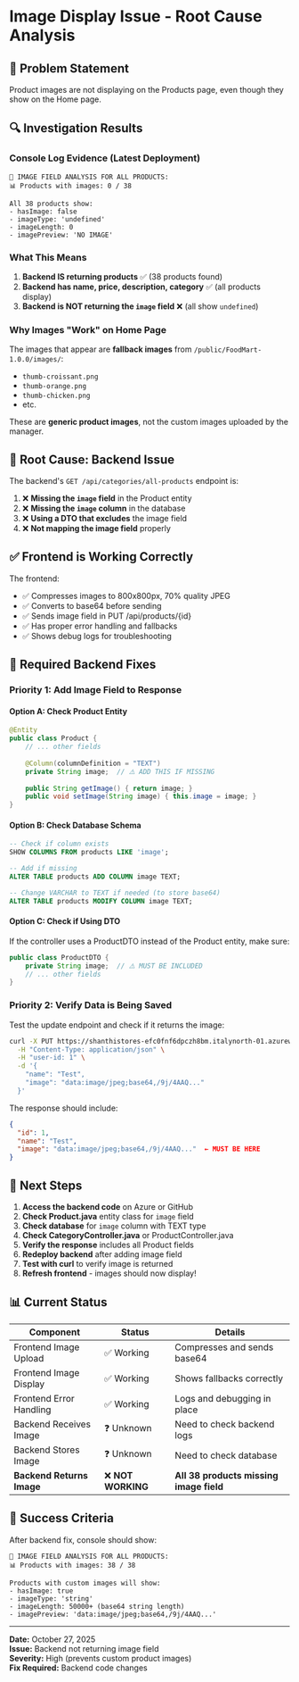 # Image Display Issue - Root Cause Analysis

## 🎯 Problem Statement
Product images are not displaying on the Products page, even though they show on the Home page.

## 🔍 Investigation Results

### Console Log Evidence (Latest Deployment)
```
📸 IMAGE FIELD ANALYSIS FOR ALL PRODUCTS:
📊 Products with images: 0 / 38

All 38 products show:
- hasImage: false
- imageType: 'undefined'
- imageLength: 0
- imagePreview: 'NO IMAGE'
```

### What This Means
1. **Backend IS returning products** ✅ (38 products found)
2. **Backend has name, price, description, category** ✅ (all products display)
3. **Backend is NOT returning the `image` field** ❌ (all show `undefined`)

### Why Images "Work" on Home Page
The images that appear are **fallback images** from `/public/FoodMart-1.0.0/images/`:
- `thumb-croissant.png`
- `thumb-orange.png`
- `thumb-chicken.png`
- etc.

These are **generic product images**, not the custom images uploaded by the manager.

## 🚨 Root Cause: Backend Issue

The backend's `GET /api/categories/all-products` endpoint is:
1. ❌ **Missing the `image` field** in the Product entity
2. ❌ **Missing the `image` column** in the database
3. ❌ **Using a DTO that excludes** the image field
4. ❌ **Not mapping the image field** properly

## ✅ Frontend is Working Correctly

The frontend:
- ✅ Compresses images to 800x800px, 70% quality JPEG
- ✅ Converts to base64 before sending
- ✅ Sends image field in PUT /api/products/{id}
- ✅ Has proper error handling and fallbacks
- ✅ Shows debug logs for troubleshooting

## 🔧 Required Backend Fixes

### Priority 1: Add Image Field to Response

#### Option A: Check Product Entity
```java
@Entity
public class Product {
    // ... other fields
    
    @Column(columnDefinition = "TEXT")
    private String image;  // ⚠️ ADD THIS IF MISSING
    
    public String getImage() { return image; }
    public void setImage(String image) { this.image = image; }
}
```

#### Option B: Check Database Schema
```sql
-- Check if column exists
SHOW COLUMNS FROM products LIKE 'image';

-- Add if missing
ALTER TABLE products ADD COLUMN image TEXT;

-- Change VARCHAR to TEXT if needed (to store base64)
ALTER TABLE products MODIFY COLUMN image TEXT;
```

#### Option C: Check if Using DTO
If the controller uses a ProductDTO instead of the Product entity, make sure:
```java
public class ProductDTO {
    private String image;  // ⚠️ MUST BE INCLUDED
    // ... other fields
}
```

### Priority 2: Verify Data is Being Saved

Test the update endpoint and check if it returns the image:
```bash
curl -X PUT https://shanthistores-efc0fnf6dpczh8bm.italynorth-01.azurewebsites.net/api/products/1 \
  -H "Content-Type: application/json" \
  -H "user-id: 1" \
  -d '{
    "name": "Test",
    "image": "data:image/jpeg;base64,/9j/4AAQ..."
  }'
```

The response should include:
```json
{
  "id": 1,
  "name": "Test",
  "image": "data:image/jpeg;base64,/9j/4AAQ..."  ← MUST BE HERE
}
```

## 🎯 Next Steps

1. **Access the backend code** on Azure or GitHub
2. **Check Product.java** entity class for `image` field
3. **Check database** for `image` column with TEXT type
4. **Check CategoryController.java** or ProductController.java
5. **Verify the response** includes all Product fields
6. **Redeploy backend** after adding image field
7. **Test with curl** to verify image is returned
8. **Refresh frontend** - images should now display!

## 📊 Current Status

| Component | Status | Details |
|-----------|--------|---------|
| Frontend Image Upload | ✅ Working | Compresses and sends base64 |
| Frontend Image Display | ✅ Working | Shows fallbacks correctly |
| Frontend Error Handling | ✅ Working | Logs and debugging in place |
| Backend Receives Image | ❓ Unknown | Need to check backend logs |
| Backend Stores Image | ❓ Unknown | Need to check database |
| **Backend Returns Image** | ❌ **NOT WORKING** | **All 38 products missing image field** |

## 🏁 Success Criteria

After backend fix, console should show:
```
📸 IMAGE FIELD ANALYSIS FOR ALL PRODUCTS:
📊 Products with images: 38 / 38

Products with custom images will show:
- hasImage: true
- imageType: 'string'
- imageLength: 50000+ (base64 string length)
- imagePreview: 'data:image/jpeg;base64,/9j/4AAQ...'
```

---

**Date:** October 27, 2025  
**Issue:** Backend not returning image field  
**Severity:** High (prevents custom product images)  
**Fix Required:** Backend code changes  
